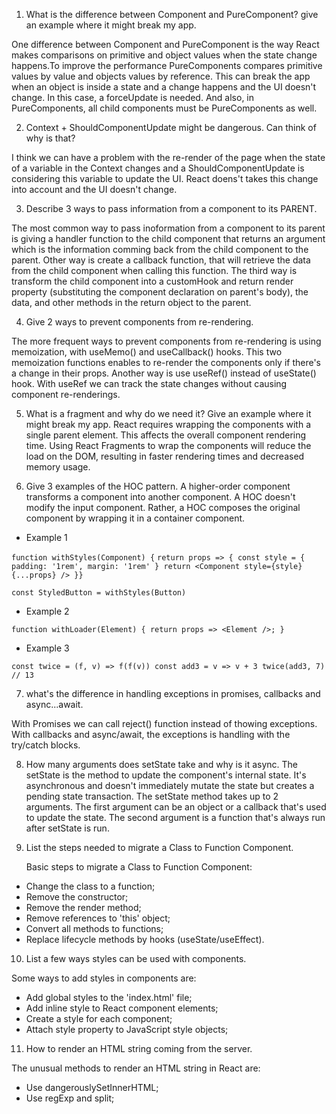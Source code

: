 1. What is the difference between Component and PureComponent? give an example where it might break my app.

One difference between Component and PureComponent is the way React makes comparisons on primitive and object values when the state change happens.To improve the performance PureComponents compares primitive values by value and objects values by reference.
This can break the app when an object is inside a state and a change happens and the UI doesn't change. In this case, a forceUpdate is needed. And also, in PureComponents, all child components must be PureComponents as well.

2. Context + ShouldComponentUpdate might be dangerous. Can think of why is that?

I think we can have a problem with the re-render of the page when the state of a variable in the Context changes and a ShouldComponentUpdate is considering this variable to update the UI. React doens't takes this change into account and the UI doesn't change.

3. Describe 3 ways to pass information from a component to its PARENT.

The most common way to pass inoformation from a component to its parent is giving a handler function to the child component that returns an argument which is the information comming back from the child component to the parent.
Other way is create a callback function, that will retrieve the data from the child component when calling this function.
The third way is transform the child component into a customHook and return render property (substituting the component declaration on parent's body), the data, and other methods in the return object to the parent.

4. Give 2 ways to prevent components from re-rendering.

The more frequent ways to prevent components from re-rendering is using memoization, with useMemo() and useCallback() hooks. This two memoization functions enables to re-render the components only if there's a change in their props.
Another way is use useRef() instead of useState() hook. With useRef we can track the state changes without causing component re-renderings.

5. What is a fragment and why do we need it? Give an example where it might break my app.
   React requires wrapping the components with a single parent element. This affects the overall component rendering time. Using React Fragments to wrap the components will reduce the load on the DOM, resulting in faster rendering times and decreased memory usage.

6. Give 3 examples of the HOC pattern.
   A higher-order component transforms a component into another component. A HOC doesn't modify the input component. Rather, a HOC composes the original component by wrapping it in a container component.

- Example 1

`function withStyles(Component) {`
`return props => {
const style = { padding: '1rem', margin: '1rem' }
return <Component style={style} {...props} />
}}`

`const StyledButton = withStyles(Button)`

- Example 2

`function withLoader(Element) {
  return props => <Element />;
}`

- Example 3

`const twice = (f, v) => f(f(v))
const add3 = v => v + 3
twice(add3, 7) // 13`

7. what's the difference in handling exceptions in promises, callbacks and async...await.

With Promises we can call reject() function instead of thowing exceptions.
With callbacks and async/await, the exceptions is handling with the try/catch blocks.

8. How many arguments does setState take and why is it async.
   The setState is the method to update the component's internal state. It's asynchronous and doesn't immediately mutate the state but creates a pending state transaction.
   The setState method takes up to 2 arguments. The first argument can be an object or a callback that's used to update the state.
   The second argument is a function that's always run after setState is run.

9. List the steps needed to migrate a Class to Function Component.

   Basic steps to migrate a Class to Function Component:

- Change the class to a function;
- Remove the constructor;
- Remove the render method;
- Remove references to 'this' object;
- Convert all methods to functions;
- Replace lifecycle methods by hooks (useState/useEffect).

10. List a few ways styles can be used with components.

Some ways to add styles in components are:

- Add global styles to the 'index.html' file;
- Add inline style to React component elements;
- Create a style for each component;
- Attach style property to JavaScript style objects;

11. How to render an HTML string coming from the server.

The unusual methods to render an HTML string in React are:

- Use dangerouslySetInnerHTML;
- Use regExp and split;
